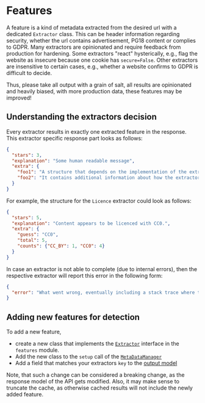 # Features
A feature is a kind of metadata extracted from the desired url with a dedicated `Extractor` class.
This can be header information regarding security, whether the url contains advertisement,
PG18 content or complies to GDPR.
Many extractors are opinionated and require feedback from production for hardening.
Some extractors "react" hysterically, e.g., flag the website as insecure because one cookie has `secure=False`.
Other extractors are insensitive to certain cases, e.g., whether a website confirms to GDPR is difficult to decide.

Thus, please take all output with a grain of salt, all results are opinionated and heavily biased, with more production
data, these features may be improved!

## Understanding the extractors decision
Every extractor results in exactly one extracted feature in the response. This extractor specific response part looks
as follows:

```json
{
  "stars": 3,
  "explanation": "Some human readable message",
  "extra": {
    "foo1": "A structure that depends on the implementation of the extractor.",
    "foo2": "It contains additional information about how the extractor came to it's star rating and explanation."
  }
}
```

For example, the structure for the `Licence` extractor could look as follows:

```json
{
  "stars": 5,
  "explanation": "Content appears to be licenced with CC0.",
  "extra": {
    "guess": "CC0",
    "total": 5,
    "counts": {"CC_BY": 1, "CC0": 4}
  }
}
```

In case an extractor is not able to complete (due to internal errors), then the respective extractor will report this
error in the following form:

```json
{
  "error": "What went wrong, eventually including a stack trace where the error originated."
}
```

## Adding new features for detection
To add a new feature,

 - create a new class that implements the [`Extractor`](../src/metalookup/core/extractor.py) interface in the `features`
   module.
 - Add the new class to the `setup` call of the [`MetaDataManager`](../src/metalookup/core/metadata_manager.py)
 - Add a field that matches your extractors `key` to the [output model](../src/metalookup/app/models.py)

Note, that such a change can be considered a breaking change, as the response model of the API gets modified. Also, it
may make sense to truncate the cache, as otherwise cached results will not include the newly added feature.
